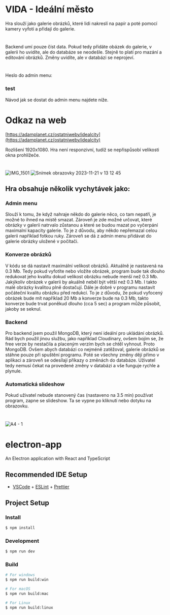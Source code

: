 # VIDA - Ideální město

Hra slouží jako galerie obrázků, které lidi nakreslí na papír a poté pomocí kamery vyfotí a přidají do galerie.

#

Backend umí pouze číst data. Pokud tedy přidáte obázek do galerie, v galerii ho uvidíte, ale do databáze se neodešle. Stejně to platí pro mazání a editování obrázků. Změny uvidíte, ale v databázi se neprojeví.

#

Heslo do admin menu:

### test

Návod jak se dostat do admin menu najdete níže.

# Odkaz na web

[https://adamplanet.cz/ostatniweby/idealcity](https://adamplanet.cz/ostatniweby/idealcity)

Rozlišení 1920x1080. Hra není responzivní, tudíž se nepřispůsobí velikosti okna prohlížeče.

#

![IMG_1501](https://github.com/AdamBurysek/0100-ideal-city-public/assets/114564710/c7bdc643-92da-4d4a-8e63-9f5b0eeebfe5)
![Snímek obrazovky 2023-11-21 v 13 12 45](https://github.com/AdamBurysek/0100-ideal-city-public/assets/114564710/acc91b56-60d0-4eec-8e6e-cd9708932218)

## Hra obsahuje několik vychytávek jako:

### Admin menu

Slouží k tomu, že když nahraje někdo do galerie něco, co tam nepatří, je možné to ihned na místě smazat. Zároveň je zde možné určovat, které obrázky v galerii natrvalo zůstanou a které se budou mazat po vyčerpání maximalní kapacity galerie. To je z důvodu, aby někdo nepřemazal celou galerii například fotkou ruky. Zároveň se dá z admin menu přidávat do galerie obrázky uložené v počítači.

### Konverze obrázků

V kódu se dá nastavit maximální velikost obrázků. Aktuálně je nastavená na 0.3 Mb. Tedy pokud vyfotíte nebo vložíte obrázek, program bude tak dlouho redukovat jeho kvalitu dokud velikost obrázku nebude menší než 0.3 Mb. Jakýkoliv obrázek v galerii by akuálně neběl být větší než 0.3 Mb. I takto malé obrázky kvalitou plně dostačují. Dále je dobré v programu nastavit počáteční kvalitu obrázku před redukcí. To je z důvodu, že pokud vyfocený obrázek bude mít například 20 Mb a konverze bude na 0.3 Mb, takto konverze bude trvat poněkud dlouho (cca 5 sec) a program může působit, jakoby se seknul.

### Backend

Pro backend jsem použil MongoDB, který není ideální pro ukládání obrázků. Rád bych použil jinou službu, jako například Cloudinary, ovšem bojím se, že free verze by nestačila a placeným verzím bych se chtěl vyhnout. Proto MongoDB. Ovšem abych databázi co nejméně zatěžoval, galerie obrázků se stáhne pouze při spuštění programu. Poté se všechny změny dějí přímo v aplikaci a zároveň se odesílají příkazy o změnách do databáze. Uživatel tedy nemusí čekat na provedené změny v databázi a vše funguje rychle a plynule.

### Automatická slideshow

Pokud uživatel nebude stanovený čas (nastaveno na 3.5 min) používat program, zapne se slideshow. Ta se vypne po kliknutí nebo dotyku na obrazovku.

#

![A4 - 1](https://github.com/AdamBurysek/0100-ideal-city-public/assets/114564710/d7b6d1fd-42f6-42a8-917e-9bb4230ffc0f)

# electron-app

An Electron application with React and TypeScript

## Recommended IDE Setup

- [VSCode](https://code.visualstudio.com/) + [ESLint](https://marketplace.visualstudio.com/items?itemName=dbaeumer.vscode-eslint) + [Prettier](https://marketplace.visualstudio.com/items?itemName=esbenp.prettier-vscode)

## Project Setup

### Install

```bash
$ npm install
```

### Development

```bash
$ npm run dev
```

### Build

```bash
# For windows
$ npm run build:win

# For macOS
$ npm run build:mac

# For Linux
$ npm run build:linux
```
